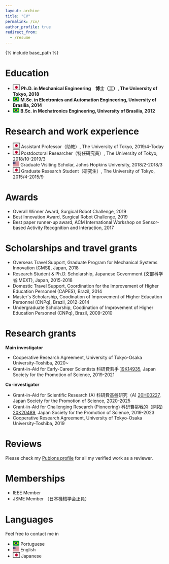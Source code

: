 ```yaml
---
layout: archive
title: "CV"
permalink: /cv/
author_profile: true
redirect_from:
  - /resume
---
```


{% include base_path %}

Education 
======
* <img style='border:1px solid #000000' src="/images/japan_flag.png" width="20" height="15"> **Ph.D. in Mechanical Engineering　博士（工）, The University of Tokyo, 2018**
* <img src="/images/brazil_flag.png" width="20" height="15"> **M.Sc. in Electronics and Automation Engineering, University of Brasilia, 2014**
* <img src="/images/brazil_flag.png" width="20" height="15"> **B.Sc. in Mechatronics Engineering, University of Brasilia, 2012**

Research and work experience
======
* <img style='border:1px solid #000000' src="/images/japan_flag.png" width="20" height="15"> Assistant Professor（助教）, The University of Tokyo, 2019/4-Today
* <img style='border:1px solid #000000' src="/images/japan_flag.png" width="20" height="15"> Postdoctoral Researcher（特任研究員）, The University of Tokyo, 2018/10-2019/3
* <img src="/images/usa_flag.png" width="20" height="15"> Graduate Visiting Scholar, Johns Hopkins University, 2018/2-2018/3
* <img style='border:1px solid #000000' src="/images/japan_flag.png" width="20" height="15"> Graduate Research Student（研究生）, The University of Tokyo, 2015/4-2015/9

Awards
=====
* Overall Winner Award, Surgical Robot Challenge, 2019
* Best Innovation Award, Surgical Robot Challenge, 2019
* Best paper runner-up award, ACM International Workshop on Sensor-based Activity Recognition and Interaction, 2017

Scholarships and travel grants
======
* Overseas Travel Support, Graduate Program for Mechanical Systems Innovation (GMSI), Japan, 2018
* Research Student & Ph.D. Scholarship, Japanese Government (文部科学省:MEXT), Japan, 2015-2018
* Domestic Travel Support, Coordination for the Improvement of Higher Education Personnel (CAPES), Brazil, 2014
* Master's Scholarship, Coodination of Improvement of Higher Education Personnel (CNPq), Brazil, 2012-2014
* Undergraduate Scholarship, Coodination of Improvement of Higher Education Personnel (CNPq), Brazil, 2009-2010

Research grants
======

**Main investigator**
* Cooperative Research Agreement, University of Tokyo-Osaka University-Toshiba, 2020~
* Grant-in-Aid for Early-Career Scientists 科研費若手 [19K14935](https://kaken.nii.ac.jp/en/grant/KAKENHI-PROJECT-19K14935/), Japan Society for the Promotion of Science, 2019-2021 

**Co-investigator**
* Grant-in-Aid for Scientific Research (A) 科研費基盤研究（A) [20H00227](https://kaken.nii.ac.jp/en/grant/KAKENHI-PROJECT-20H00227/), Japan Society for the Promotion of Science, 2020-2025 
* Grant-in-Aid for Challenging Research (Pioneering) 科研費挑戦的（開拓) [20K20489](https://kaken.nii.ac.jp/en/grant/KAKENHI-PROJECT-20K20489/), Japan Society for the Promotion of Science, 2019-2023 
* Cooperative Research Agreement, University of Tokyo-Osaka University-Toshiba, 2019

Reviews
======
Please check my [Publons profile](https://publons.com/researcher/1488056/murilo-marques-marinho/) for all my verified work as a reviewer.

Memberships 
======
* IEEE Member
* JSME Member （日本機械学会正員）

Languages 
======
Feel free to contact me in
* <img src="/images/brazil_flag.png" width="20" height="15"> Portuguese
* <img src="/images/usa_flag.png" width="20" height="15"> English
* <img style='border:1px solid #000000' src="/images/japan_flag.png" width="20" height="15"> Japanese
